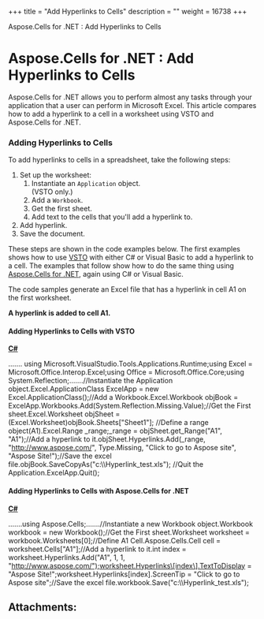 +++
title = "Add Hyperlinks to Cells" 
description = "" 
weight = 16738 
+++

Aspose.Cells for .NET : Add Hyperlinks to Cells  

# Aspose.Cells for .NET : Add Hyperlinks to Cells


Aspose.Cells for .NET allows you to perform almost any tasks through your application that a user can perform in Microsoft Excel. This article compares how to add a hyperlink to a cell in a worksheet using VSTO and Aspose.Cells for .NET.

### Adding Hyperlinks to Cells

To add hyperlinks to cells in a spreadsheet, take the following steps:

1.  Set up the worksheet:
    1.  Instantiate an `Application` object.  
        (VSTO only.)
    2.  Add a `Workbook`.
    3.  Get the first sheet.
    4.  Add text to the cells that you'll add a hyperlink to.
2.  Add hyperlink.
3.  Save the document.

These steps are shown in the code examples below. The first examples shows how to use [VSTO](http://localhost:1313/cellsnet/developerguide/knowledgebase/migrationfrommicrosoftofficeautomationtoaspose/add+hyperlinks+to+cells) with either C# or Visual Basic to add a hyperlink to a cell. The examples that follow show how to do the same thing using [Aspose.Cells for .NET](http://localhost:1313/cellsnet/developerguide/knowledgebase/migrationfrommicrosoftofficeautomationtoaspose/add+hyperlinks+to+cells), again using C# or Visual Basic.

The code samples generate an Excel file that has a hyperlink in cell A1 on the first worksheet.  
  
**A hyperlink is added to cell A1.**

#### Adding Hyperlinks to Cells with VSTO

**[C#](/pages/createpage.action?spaceKey=cellsnet&title=C&linkCreation=true&fromPageId=5017461)**

....... using Microsoft.VisualStudio.Tools.Applications.Runtime;using Excel = Microsoft.Office.Interop.Excel;using Office = Microsoft.Office.Core;using System.Reflection;.......//Instantiate the Application object.Excel.ApplicationClass ExcelApp = new Excel.ApplicationClass();//Add a Workbook.Excel.Workbook objBook = ExcelApp.Workbooks.Add(System.Reflection.Missing.Value);//Get the First sheet.Excel.Worksheet objSheet = (Excel.Worksheet)objBook.Sheets\["Sheet1"\];          //Define a range object(A1).Excel.Range \_range;\_range = objSheet.get\_Range("A1", "A1");//Add a hyperlink to it.objSheet.Hyperlinks.Add(\_range, "http://www.aspose.com/", Type.Missing, "Click to go to Aspose site", "Aspose Site!");//Save the excel file.objBook.SaveCopyAs("c:\\\\Hyperlink\_test.xls"); //Quit the Application.ExcelApp.Quit(); 

#### Adding Hyperlinks to Cells with Aspose.Cells for .NET

**[C#](/pages/createpage.action?spaceKey=cellsnet&title=C&linkCreation=true&fromPageId=5017461)**

.......using Aspose.Cells;.......//Instantiate a new Workbook object.Workbook workbook = new Workbook();//Get the First sheet.Worksheet worksheet = workbook.Worksheets\[0\];//Define A1 Cell.Aspose.Cells.Cell cell = worksheet.Cells\["A1"\];//Add a hyperlink to it.int index = worksheet.Hyperlinks.Add("A1", 1, 1, "http://www.aspose.com/");worksheet.Hyperlinks\[index\].TextToDisplay = "Aspose Site!";worksheet.Hyperlinks\[index\].ScreenTip = "Click to go to Aspose site";//Save the excel file.workbook.Save("c:\\\\Hyperlink\_test.xls");        

## Attachments:


